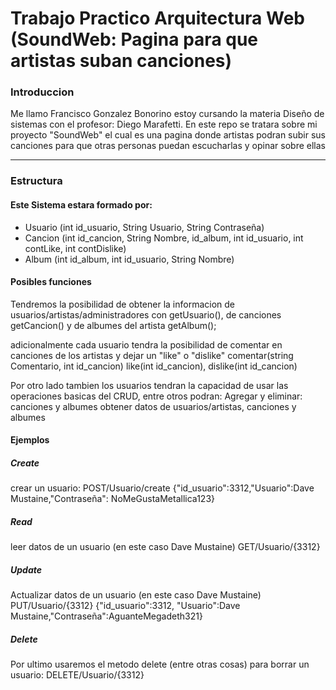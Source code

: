 # Trabajo Practico Arquitectura Web (SoundWeb: Pagina para que artistas suban canciones)
### Introduccion
Me llamo Francisco Gonzalez Bonorino estoy cursando la materia Diseño de sistemas con el profesor: Diego Marafetti. En este repo se tratara sobre mi proyecto "SoundWeb" el cual es una pagina donde artistas podran subir sus canciones para que otras personas puedan escucharlas y opinar sobre ellas

---

### Estructura
#### Este Sistema estara formado por:
- Usuario (int id_usuario, String Usuario, String Contraseña)
- Cancion (int id_cancion, String Nombre, id_album, int id_usuario, int contLike, int contDislike)
- Album (int id_album, int id_usuario, String Nombre)

#### Posibles funciones
  Tendremos la posibilidad de obtener la informacion de usuarios/artistas/administradores con getUsuario(), de canciones getCancion() y de albumes del artista getAlbum();

  adicionalmente cada usuario tendra la posibilidad de comentar en canciones de los artistas y dejar un "like" o "dislike" comentar(string Comentario, int id_cancion) like(int id_cancion), dislike(int id_cancion)

  Por otro lado tambien los usuarios tendran la capacidad de usar las operaciones basicas del CRUD, entre otros podran: Agregar y eliminar: canciones y albumes obtener datos de usuarios/artistas, canciones y albumes

  #### Ejemplos

  ##### Create
  crear un usuario:
POST/Usuario/create {"id_usuario":3312,"Usuario":Dave Mustaine,"Contraseña": NoMeGustaMetallica123}
  
  ##### Read
  leer datos de un usuario (en este caso Dave Mustaine)
  GET/Usuario/{3312}

  
  ##### Update
  Actualizar datos de un usuario (en este caso Dave Mustaine)
  PUT/Usuario/{3312}  {"id_usuario":3312, "Usuario":Dave Mustaine,"Contraseña":AguanteMegadeth321}
  ##### Delete
  Por ultimo usaremos el metodo delete (entre otras cosas) para borrar un usuario:
    DELETE/Usuario/{3312}
